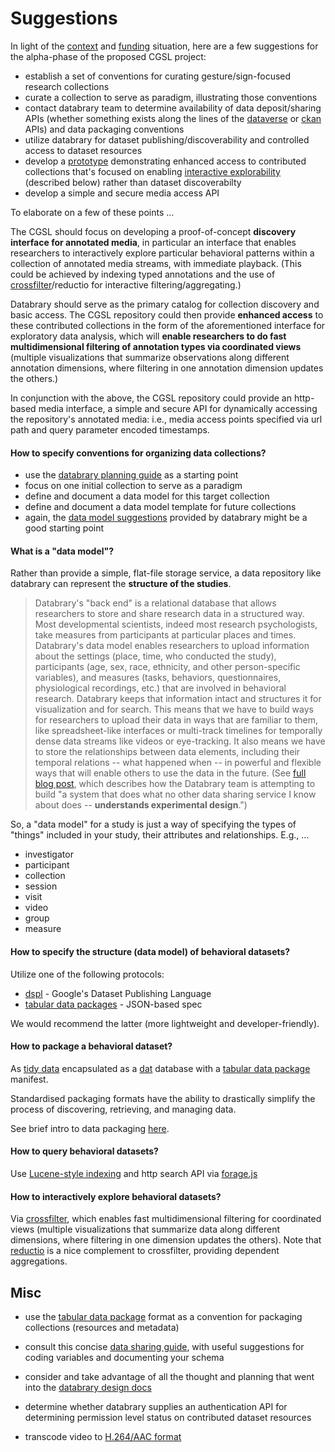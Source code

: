 # Suggestions

In light of the [context](context.md) and [funding](funding.md) situation, here
are a few suggestions for the alpha-phase of the proposed CGSL project:

* establish a set of conventions for curating gesture/sign-focused research
  collections
* curate a collection to serve as paradigm, illustrating those conventions
* contact databrary team to determine availability of data deposit/sharing
  APIs (whether something exists along the lines of the [dataverse](http://thedata.harvard.edu/guides/dataverse-api-main.html) or [ckan](http://docs.ckan.org/en/latest/api/index.html) APIs) and data packaging conventions
* utilize databrary for dataset publishing/discoverability and controlled
  access to dataset resources
* develop a [prototype](prototype.md) demonstrating enhanced access to contributed collections that's focused on enabling [interactive explorability](https://github.com/joyrexus/rcc/blob/master/services/demos.md) (described below) rather than dataset discoverabilty
* develop a simple and secure media access API
  
To elaborate on a few of these points ...

The CGSL should focus on developing a proof-of-concept **discovery interface for annotated media**, in particular an interface that enables researchers to interactively explore particular behavioral patterns within a collection of annotated media streams, with immediate playback. (This could be achieved by indexing typed annotations and the use of [crossfilter](http://square.github.io/crossfilter/)/reductio for interactive filtering/aggregating.)

Databrary should serve as the primary catalog for collection discovery and basic access. The CGSL repository could then provide **enhanced access** to these contributed collections in the form of the aforementioned interface for exploratory data analysis, which will **enable researchers to do fast multidimensional filtering of annotation types via coordinated views** (multiple visualizations that summarize observations along different annotation dimensions, where filtering in one annotation dimension updates the others.)

In conjunction with the above, the CGSL repository could provide an http-based media interface, a simple and secure API for dynamically accessing the repository's annotated media: i.e., media access points specified via url path and query parameter encoded timestamps. 


#### How to specify conventions for organizing data collections?

* use the [databrary planning guide](http://databrary.org/user-guide/contributing.html) as a starting point
* focus on one initial collection to serve as a paradigm
* define and document a data model for this target collection
* define and document a data model template for future collections
* again, the [data model suggestions](http://databrary.org/user-guide/contributing/definitions.html) provided by databrary might be a good starting point


#### What is a "data model"?

Rather than provide a simple, flat-file storage service, a data repository like databrary can represent the **structure of the studies**. 

> Databrary's "back end" is a relational database that allows researchers to store and share research data in a structured way. Most developmental scientists, indeed most research psychologists, take measures from participants at particular places and times. Databrary's data model enables researchers to upload information about the settings (place, time, who conducted the study), participants (age, sex, race, ethnicity, and other person-specific variables), and measures (tasks, behaviors, questionnaires, physiological recordings, etc.) that are involved in behavioral research. Databrary keeps that information intact and structures it for visualization and for search. This means that we have to build ways for researchers to upload their data in ways that are familiar to them, like spreadsheet-like interfaces or multi-track timelines for temporally dense data streams like videos or eye-tracking. It also means we have to store the relationships between data elements, including their temporal relations -- what happened when -- in powerful and flexible ways that will enable others to use the data in the future. (See [full blog post](http://rick-gilmore.org/lets-get-relational.html), which describes how the Databrary team is attempting to build "a system that does what no other data sharing service I know about does -- **understands experimental design**.") 

So, a "data model" for a study is just a way of specifying the types of "things" included in your study, their attributes and relationships.  E.g., ...

* investigator
* participant
* collection
* session
* visit
* video
* group
* measure


#### How to specify the structure (data model) of behavioral datasets?

Utilize one of the following protocols:

* [dspl](https://developers.google.com/public-data/docs/tutorial#overview) -
  Google's Dataset Publishing Language
* [tabular data packages](http://dataprotocols.org/tabular-data-package/) - JSON-based spec

We would recommend the latter (more lightweight and developer-friendly).


#### How to package a behavioral dataset?

As [tidy data](https://github.com/jtleek/datasharing#the-tidy-data-set) encapsulated as a [dat](http://dat-data.com/) database with a
[tabular data package](http://dataprotocols.org/tabular-data-package/) manifest.

Standardised packaging formats have the ability to drastically simplify the
process of discovering, retrieving, and managing data.

See brief intro to data packaging [here](https://github.com/nickstenning/put-it-in-a-box/blob/master/talk.md#introducing-the-data-package).


#### How to query behavioral datasets?

Use [Lucene-style indexing](https://github.com/fergiemcdowall/search-index) and
http search API via [forage.js](http://fergiemcdowall.github.io/norch/#search-api)


#### How to interactively explore behavioral datasets?

Via [crossfilter](http://square.github.io/crossfilter/), which enables fast
multidimensional filtering for coordinated views (multiple visualizations that summarize data along different dimensions, where filtering in one dimension updates the others).  Note that [reductio](https://github.com/esjewett/reductio) is a nice complement to crossfilter, providing dependent aggregations.  


## Misc

* use the [tabular data package](http://dataprotocols.org/tabular-data-package/)
  format as a convention for packaging collections (resources and metadata)

* consult this concise [data sharing guide](https://github.com/jtleek/datasharing), with useful suggestions for coding variables and documenting your schema

* consider and take advantage of all the thought and planning that went into the [databrary design docs](https://github.com/databrary/design)

* determine whether databrary supplies an authentication API for
  determining permission level status on contributed dataset resources

* transcode video to [H.264/AAC format](video-formats.md)
